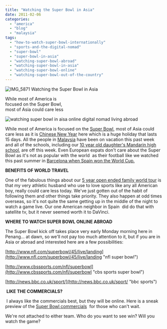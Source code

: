 ```yaml
---
title: "Watching the Super Bowl in Asia"
date: 2011-02-06
categories: 
  - "america"
  - "blog"
  - "malaysia"
tags: 
  - "how-to-watch-super-bowl-internationally"
  - "sports-and-the-digital-nomad"
  - "super-bowl"
  - "super-bowl-in-asia"
  - "watching-super-bowl-abroad"
  - "watching-super-bowl-in-asia"
  - "watching-super-bowl-online"
  - "watching-super-bowl-out-of-the-country"
---
```


 ![IMG_5871](https://pub-ac94b3f306b24c0dba4238943c97f2e1.r2.dev/6a00e5502a950788330148c863c084970c.jpg) Watching the Super Bowl in Asia

While most of America is  
focused on the Super Bowl,  
most of Asia could care less

<!--more-->

![watching super bowl in aisa online digital nomad living abroad](https://pub-ac94b3f306b24c0dba4238943c97f2e1.r2.dev/6a00e5502a950788330147e25abac6970b.jpg)

While most of America is focused on the [Super Bowl](http://en.wikipedia.org/wiki/Super_Bowl "super bowl"), most of Asia could care less as it is [Chinese New Year](http://www.youtube.com/watch?v=fwbU_OGfSQg "Chinese New Year in Asia") here which is a huge holiday that lasts 15 days. All the people in [Malaysia](https://pub-ac94b3f306b24c0dba4238943c97f2e1.r2.dev/2011/01/tropical-winter-home-in-penang-malaysia-location-indenpendent-digital-nomad-long-term-travel-tips-.html "Penang Malaysia") have been on vacation this past week and all of the schools, including our [10 year old daughter's Mandarin high school](https://pub-ac94b3f306b24c0dba4238943c97f2e1.r2.dev/2011/01/only-american-girl-in-an-all-mandarin-school-chinese-immersion-in-language-culture-through-school.html "10 year old in Mandarin high school in asia"), are off this week. Even European expats don't care about the Super Bowl as it's not as popular with the world  as their football like we watched this past summer in [Barcelona when Spain won the World Cup.](https://pub-ac94b3f306b24c0dba4238943c97f2e1.r2.dev/2010/07/watching-spain-win-the-world-cup-in-barcelona-celebrations-fifa-football-fever-europe-travel-resort.html "barcelona when they won the world cup")

**BENEFITS OF WORLD TRAVEL**

One of the fabulous things about our [5 year open ended family world tour](https://pub-ac94b3f306b24c0dba4238943c97f2e1.r2.dev/2010/09/8-reasons-for-a-family-world-trip-international-vacations-holidays-abroad-longterm-travel-rtw.html "open ended family world trip") is that my very athletic husband who use to love sports like any all American boy, really could care less today. We've just gotten out of the habit of following them and other things take priority. They also happen at odd times overseas, so it's not quite the same getting up in the middle of the night to watch a game live. Our one American neighbor in Spain  did do that with satellite tv, but it never seemed worth it to DaVinci.

**WHERE TO WATCH SUPER BOWL ONLINE ABROAD**

The Super Bowl kick off takes place very early Monday morning here in Penang... at dawn, so we'll not pay too much attention to it, but if you are in Asia or abroad and interested here are a few possibilities:

[http://www.nfl.com/superbowl/45/live/landing](http://www.nfl.com/superbowl/45/live/landing "nfl super bowl")

[http://www.cbssports.com/nfl/superbowl](http://www.cbssports.com/nfl/superbowl "cbs sports super bowl")

[http://news.bbc.co.uk/sport/](http://news.bbc.co.uk/sport/ "bbc sports")

 **LIKE THE COMMERCIALS?**

 I always like the commercials best, but they will be online. Here is a sneak preview of the [Super Bowl commercials](http://superbowlads.fanhouse.com/ "super bowl commercials")  for those who can't wait.

We're not attached to either team. Who do you want to see win? Will you watch the game?
